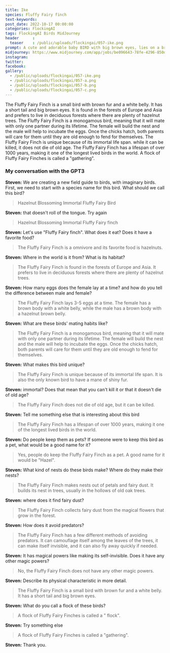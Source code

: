```yaml
---
title: Ike
species: Fluffy Fairy finch
text-keywords: 
post_date: 2022-10-17 00:00:00
categories: FlockingAI
tags: FlockingAI Birds MidJourney 
header      :
  teaser    : /public/uploads/flockingai/057-ike.png
prompt: A cute and adorable baby BIRD with big brown eyes, lies on a branch with leaves , hazelnut blossom,stream,enchanting,immortal,fluffy, shiny mane,Petals,fairyism,unreal engine 5 and Octane Render,highly detailed, photorealistic, cinematic, natural colors
midjourney: https://www.midjourney.com/app/jobs/be096643-78fe-4296-850d-647d0616a9d7
instagram: 
twitter: 
facebook: 
gallery: 
  - /public/uploads/flockingai/057-ike.png
  - /public/uploads/flockingai/057-a.png
  - /public/uploads/flockingai/057-b.png
  - /public/uploads/flockingai/057-c.png
---
```


The Fluffy Fairy Finch is a small bird with brown fur and a white belly. It has a short tail and big brown eyes. It is found in the forests of Europe and Asia and prefers to live in deciduous forests where there are plenty of hazelnut trees. The Fluffy Fairy Finch is a monogamous bird, meaning that it will mate with only one partner during its lifetime. The female will build the nest and the male will help to incubate the eggs. Once the chicks hatch, both parents will care for them until they are old enough to fend for themselves. The Fluffy Fairy Finch is unique because of its immortal life span. while it can be killed, it does not die of old age. The Fluffy Fairy Finch has a lifespan of over 1000 years, making it one of the longest lived birds in the world. A flock of Fluffy Fairy Finches is called a "gathering".

### My conversation with the GPT3

**Steven:** We are creating a new field guide to birds, with imaginary birds. First, we need to start with a species name for this bird. What should we call this bird?

> Hazelnut Blossoming Immortal Fluffy Fairy Bird

**Steven:** that doesn't roll of the tongue. Try again

> Hazelnut Blossoming Immortal Fluffy Fairy finch

**Steven:** Let's use "Fluffy Fairy finch". What does it eat? Does it have a favorite food?

> The Fluffy Fairy Finch is a omnivore and its favorite food is hazelnuts.

**Steven:** Where in the world is it from? What is its habitat?

> The Fluffy Fairy Finch is found in the forests of Europe and Asia. It prefers to live in deciduous forests where there are plenty of hazelnut trees.

**Steven:** How many eggs does the female lay at a time? and how do you tell the difference between male and female?

> The Fluffy Fairy Finch lays 3-5 eggs at a time. The female has a brown body with a white belly, while the male has a brown body with a hazelnut brown belly.

**Steven:** What are these birds' mating habits like?

> The Fluffy Fairy Finch is a monogamous bird, meaning that it will mate with only one partner during its lifetime. The female will build the nest and the male will help to incubate the eggs. Once the chicks hatch, both parents will care for them until they are old enough to fend for themselves.

**Steven:** What makes this bird unique?

> The Fluffy Fairy Finch is unique because of its immortal life span. It is also the only known bird to have a mane of shiny fur.

**Steven:** immortal? Does that mean that you can't kill it or that it doesn't die of old age?

> The Fluffy Fairy Finch does not die of old age, but it can be killed.

**Steven:** Tell me something else that is interesting about this bird

> The Fluffy Fairy Finch has a lifespan of over 1000 years, making it one of the longest lived birds in the world.

**Steven:** Do people keep them as pets? If someone were to keep this bird as a pet, what would be a good name for it?

> Yes, people do keep the Fluffy Fairy Finch as a pet. A good name for it would be "Hazel".

**Steven:** What kind of nests do these birds make? Where do they make their nests?

> The Fluffy Fairy Finch makes nests out of petals and fairy dust. It builds its nest in trees, usually in the hollows of old oak trees.

**Steven:** where does it find fairy dust?

> The Fluffy Fairy Finch collects fairy dust from the magical flowers that grow in the forest.

**Steven:** How does it avoid predators?

> The Fluffy Fairy Finch has a few different methods of avoiding predators. It can camouflage itself among the leaves of the trees, it can make itself invisible, and it can also fly away quickly if needed.

**Steven:** It has magical powers like making its self-invisible. Does it have any other magic powers?

> No, the Fluffy Fairy Finch does not have any other magic powers.

**Steven:** Describe its physical characteristic in more detail.

> The Fluffy Fairy Finch is a small bird with brown fur and a white belly. It has a short tail and big brown eyes.

**Steven:** What do you call a flock of these birds?

> A flock of Fluffy Fairy Finches is called a " flock".

**Steven:** Try something else

> A flock of Fluffy Fairy Finches is called a "gathering".

**Steven:** Thank you.
